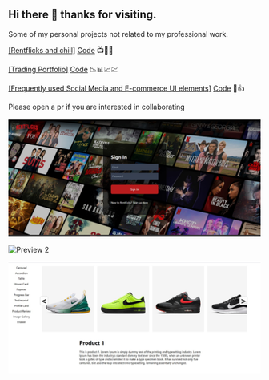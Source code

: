 ## Hi there 👋 thanks for visiting.

Some of my personal projects not related to my professional work.

[\[Rentflicks and chill\]](https://nflixandchilll.web.app) 
[Code](https://github.com/Sandesh-bn/DefinitelyNotNetflicks) 📺🍿🍾

[\[Trading Portfolio\]](https://minimalistic-trading-portfolio-app.vercel.app/) 
[Code](https://github.com/Sandesh-bn/-Minimalistic-Trading-Portfolio-App-) 📉📊📈💹

[\[Frequently used Social Media and E-commerce UI elements\]](https://social-media-ecommerce-ui-toolkit.vercel.app/) 
[Code](https://github.com/Sandesh-bn/Social-Media-Ecommerce-UI-toolkit) 🩷👍

Please open a pr if you are interested in collaborating


![Preview 1](https://raw.githubusercontent.com/Sandesh-bn/DefinitelyNotNetflicks/refs/heads/master/src/assets/preview-1.jpg)

![Preview 2]([http://github.com/Sandesh-bn/-Minimalistic-Trading-Portfolio-App-/blob/master/src/assets/images/preview-1.jpg](https://raw.githubusercontent.com/Sandesh-bn/-Minimalistic-Trading-Portfolio-App-/refs/heads/master/src/assets/images/preview-1.jpg))

![Preview 3](https://raw.githubusercontent.com/Sandesh-bn/Social-Media-Ecommerce-UI-toolkit/refs/heads/master/src/assets/images/preview-1.jpg)
